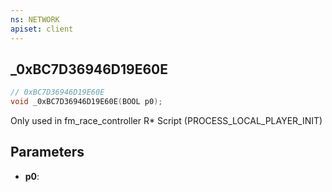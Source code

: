 ```yaml
---
ns: NETWORK
apiset: client
---
```

## _0xBC7D36946D19E60E

```c
// 0xBC7D36946D19E60E
void _0xBC7D36946D19E60E(BOOL p0);
```

Only used in fm_race_controller R* Script (PROCESS_LOCAL_PLAYER_INIT)

## Parameters
* **p0**: